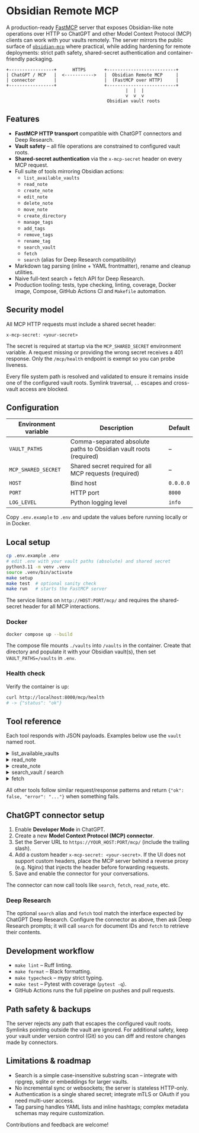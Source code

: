 # Obsidian Remote MCP

A production-ready [FastMCP](https://github.com/ekzhang/fastmcp) server that exposes
Obsidian-like note operations over HTTP so ChatGPT and other Model Context Protocol (MCP)
clients can work with your vaults remotely. The server mirrors the public surface of
[`obsidian-mcp`](https://github.com/StevenStavrakis/obsidian-mcp) where practical, while
adding hardening for remote deployments: strict path safety, shared-secret authentication
and container-friendly packaging.

```
+-----------------+      HTTPS       +--------------------------+
| ChatGPT / MCP   |  <----------->   |  Obsidian Remote MCP     |
| connector       |                  |  (FastMCP over HTTP)     |
+-----------------+                  +--------------------------+
                                             |  |  |
                                             v  v  v
                                      Obsidian vault roots
```

## Features

* **FastMCP HTTP transport** compatible with ChatGPT connectors and Deep Research.
* **Vault safety** – all file operations are constrained to configured vault roots.
* **Shared-secret authentication** via the `x-mcp-secret` header on every MCP request.
* Full suite of tools mirroring Obsidian actions:
  - `list_available_vaults`
  - `read_note`
  - `create_note`
  - `edit_note`
  - `delete_note`
  - `move_note`
  - `create_directory`
  - `manage_tags`
  - `add_tags`
  - `remove_tags`
  - `rename_tag`
  - `search_vault`
  - `fetch`
  - `search` (alias for Deep Research compatibility)
* Markdown tag parsing (inline + YAML frontmatter), rename and cleanup utilities.
* Naive full-text search + fetch API for Deep Research.
* Production tooling: tests, type checking, linting, coverage, Docker image, Compose,
  GitHub Actions CI and `Makefile` automation.

## Security model

All MCP HTTP requests must include a shared secret header:

```
x-mcp-secret: <your-secret>
```

The secret is required at startup via the `MCP_SHARED_SECRET` environment variable. A
request missing or providing the wrong secret receives a 401 response. Only the `/mcp/health`
endpoint is exempt so you can probe liveness.

Every file system path is resolved and validated to ensure it remains inside one of the
configured vault roots. Symlink traversal, `..` escapes and cross-vault access are blocked.

## Configuration

| Environment variable | Description | Default |
| -------------------- | ----------- | ------- |
| `VAULT_PATHS`        | Comma-separated absolute paths to Obsidian vault roots (required) | – |
| `MCP_SHARED_SECRET`  | Shared secret required for all MCP requests (required) | – |
| `HOST`               | Bind host | `0.0.0.0` |
| `PORT`               | HTTP port | `8000` |
| `LOG_LEVEL`          | Python logging level | `info` |

Copy `.env.example` to `.env` and update the values before running locally or in Docker.

## Local setup

```bash
cp .env.example .env
# edit .env with your vault paths (absolute) and shared secret
python3.11 -m venv .venv
source .venv/bin/activate
make setup
make test  # optional sanity check
make run   # starts the FastMCP server
```

The service listens on `http://HOST:PORT/mcp/` and requires the shared-secret header for
all MCP interactions.

### Docker

```bash
docker compose up --build
```

The compose file mounts `./vaults` into `/vaults` in the container. Create that directory
and populate it with your Obsidian vault(s), then set `VAULT_PATHS=/vaults` in `.env`.

### Health check

Verify the container is up:

```bash
curl http://localhost:8000/mcp/health
# -> {"status": "ok"}
```

## Tool reference

Each tool responds with JSON payloads. Examples below use the `vault` named root.

<details>
<summary>list_available_vaults</summary>

Request:

```json
{"path": "list_available_vaults"}
```

Response:

```json
{"vaults": ["vault"]}
```
</details>

<details>
<summary>read_note</summary>

```json
{"path": "vault/Projects/plan"}
```

```json
{"ok": true, "path": "/vaults/vault/Projects/plan.md", "exists": true, "content": "..."}
```
</details>

<details>
<summary>create_note</summary>

```json
{"path": "vault/Inbox/idea", "content": "New idea", "overwrite": false}
```

```json
{"ok": true, "path": "/vaults/vault/Inbox/idea.md"}
```
</details>

<details>
<summary>search_vault / search</summary>

```json
{"root": "vault", "query": "deep learning", "max_results": 20}
```

```json
{"ok": true, "ids": ["/vaults/vault/Research/note.md", "..."]}
```
</details>

<details>
<summary>fetch</summary>

```json
{"note_id": "/vaults/vault/Research/note.md"}
```

```json
{"ok": true, "id": "/vaults/vault/Research/note.md", "title": "note", "content": "..."}
```
</details>

All other tools follow similar request/response patterns and return `{"ok": false, "error": "..."}`
when something fails.

## ChatGPT connector setup

1. Enable **Developer Mode** in ChatGPT.
2. Create a new **Model Context Protocol (MCP) connector**.
3. Set the Server URL to `https://YOUR_HOST:PORT/mcp/` (include the trailing slash).
4. Add a custom header `x-mcp-secret: <your-secret>`. If the UI does not support custom
   headers, place the MCP server behind a reverse proxy (e.g. Nginx) that injects the header
   before forwarding requests.
5. Save and enable the connector for your conversations.

The connector can now call tools like `search`, `fetch`, `read_note`, etc.

### Deep Research

The optional `search` alias and `fetch` tool match the interface expected by ChatGPT Deep
Research. Configure the connector as above, then ask Deep Research prompts; it will call
`search` for document IDs and `fetch` to retrieve their contents.

## Development workflow

* `make lint` – Ruff linting.
* `make format` – Black formatting.
* `make typecheck` – mypy strict typing.
* `make test` – Pytest with coverage (`pytest -q`).
* GitHub Actions runs the full pipeline on pushes and pull requests.

## Path safety & backups

The server rejects any path that escapes the configured vault roots. Symlinks pointing
outside the vault are ignored. For additional safety, keep your vault under version control
(Git) so you can diff and restore changes made by connectors.

## Limitations & roadmap

* Search is a simple case-insensitive substring scan – integrate with ripgrep, sqlite or
  embeddings for larger vaults.
* No incremental sync or websockets; the server is stateless HTTP-only.
* Authentication is a single shared secret; integrate mTLS or OAuth if you need multi-user
  access.
* Tag parsing handles YAML lists and inline hashtags; complex metadata schemas may require
  customization.

Contributions and feedback are welcome!
